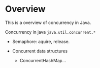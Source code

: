 # Overview
This is a overview of concurrency in Java. 

Concurrency in java `java.util.concurrent.*`
* Semaphore: aquire, release.

* Concurrent data structures
    - ConcurrentHashMap...
    